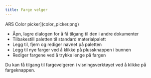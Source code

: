```yaml
---
title: Farge velger
---
```


ARS Color picker](color_picker.png)

- Åpn, lagre dialogen for å få tilgang til den i andre dokumenter
- Tilbakestill paletten til standard materialpalett
- Legg til, fjern og rediger navnet på paletten
- Legg til nye farger ved å klikke på plussknappen i bunnen
- Rediger fargene ved å trykke lenge på fargen

Du kan få tilgang til fargevelgeren i visningsverktøyet ved å klikke på fargeknappen.
